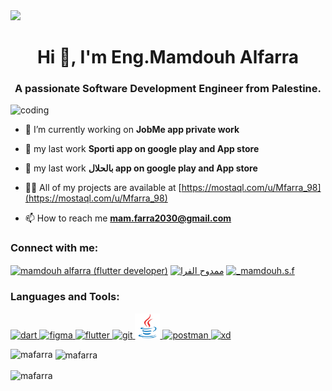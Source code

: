 <div style="background-image: url('https://user-images.githubusercontent.com/44115392/199279105-526fa337-4908-4261-bf6d-0f40cee49f8e.png';background-size: cover; height:480px; padding-top:0px;">
  <img src="#" style="height:300px,width:2000px">
</div>
<h1 align="center">Hi 👋, I'm Eng.Mamdouh Alfarra</h1>
<h3 align="center">A passionate Software Development Engineer from Palestine.</h3>

<p align="left"> <img src="https://media-exp1.licdn.com/dms/image/C5603AQHAiUSOLE4xMg/profile-displayphoto-shrink_800_800/0/1563090731752?e=1666828800&v=beta&t=ztHnRPL74fXegvmniNvSN6jTuwNBGL5mwoLvpH3QkME" alt="coding" width="200" /> </p>

- 🔭 I’m currently working on **JobMe app private work**

- 👯 my last work **Sporti app on google play and App store**

- 🤝 my last work **بالحلال app on google play and App store**

- 👨‍💻 All of my projects are available at [https://mostaql.com/u/Mfarra_98](https://mostaql.com/u/Mfarra_98)

- 📫 How to reach me **mam.farra2030@gmail.com**

<h3 align="left">Connect with me:</h3>
<p align="left">
<a href="https://linkedin.com/in/mamdouh alfarra (flutter developer)" target="blank"><img align="center" src="https://raw.githubusercontent.com/rahuldkjain/github-profile-readme-generator/master/src/images/icons/Social/linked-in-alt.svg" alt="mamdouh alfarra (flutter developer)" height="30" width="40" /></a>
<a href="https://fb.com/ممدوح الفرا" target="blank"><img align="center" src="https://raw.githubusercontent.com/rahuldkjain/github-profile-readme-generator/master/src/images/icons/Social/facebook.svg" alt="ممدوح الفرا" height="30" width="40" /></a>
<a href="https://instagram.com/_mamdouh.s.f" target="blank"><img align="center" src="https://raw.githubusercontent.com/rahuldkjain/github-profile-readme-generator/master/src/images/icons/Social/instagram.svg" alt="_mamdouh.s.f" height="30" width="40" /></a>
</p>

<h3 align="left">Languages and Tools:</h3>
<p align="left"> <a href="https://dart.dev" target="_blank" rel="noreferrer"> <img src="https://www.vectorlogo.zone/logos/dartlang/dartlang-icon.svg" alt="dart" width="40" height="40"/> </a> <a href="https://www.figma.com/" target="_blank" rel="noreferrer"> <img src="https://www.vectorlogo.zone/logos/figma/figma-icon.svg" alt="figma" width="40" height="40"/> </a> <a href="https://flutter.dev" target="_blank" rel="noreferrer"> <img src="https://www.vectorlogo.zone/logos/flutterio/flutterio-icon.svg" alt="flutter" width="40" height="40"/> </a> <a href="https://git-scm.com/" target="_blank" rel="noreferrer"> <img src="https://www.vectorlogo.zone/logos/git-scm/git-scm-icon.svg" alt="git" width="40" height="40"/> </a> <a href="https://www.java.com" target="_blank" rel="noreferrer"> <img src="https://raw.githubusercontent.com/devicons/devicon/master/icons/java/java-original.svg" alt="java" width="40" height="40"/> </a> <a href="https://postman.com" target="_blank" rel="noreferrer"> <img src="https://www.vectorlogo.zone/logos/getpostman/getpostman-icon.svg" alt="postman" width="40" height="40"/> </a> <a href="https://www.adobe.com/products/xd.html" target="_blank" rel="noreferrer"> <img src="https://cdn.worldvectorlogo.com/logos/adobe-xd.svg" alt="xd" width="40" height="40"/> </a> </p>

<p><img align="left" src="https://github-readme-stats.vercel.app/api/top-langs?username=mafarra&show_icons=true&locale=en&layout=compact" alt="mafarra" /></p>

<p>&nbsp;<img align="center" src="https://github-readme-stats.vercel.app/api?username=mafarra&show_icons=true&locale=en" alt="mafarra" /></p>

<p><img align="center" src="https://github-readme-streak-stats.herokuapp.com/?user=mafarra&" alt="mafarra" /></p>

<!---
Mafarra/Mafarra is a ✨ special ✨ repository because its `README.md` (this file) appears on your GitHub profile.
You can click the Preview link to take a look at your changes.
--->
